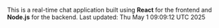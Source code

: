 This is a real-time chat application built using **React** for the frontend and **Node.js** for the backend.
Last updated: Thu May  1 09:09:12 UTC 2025
